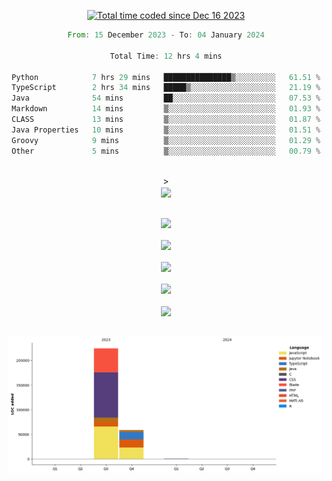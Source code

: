 <div align="center">

<a href="https://wakatime.com/@018c74be-a813-47e1-9abd-30269ed682ed"><img src="https://wakatime.com/badge/user/018c74be-a813-47e1-9abd-30269ed682ed.svg" alt="Total time coded since Dec 16 2023" /></a><br/>
<!--START_SECTION:waka-->

```rust
From: 15 December 2023 - To: 04 January 2024

Total Time: 12 hrs 4 mins

Python            7 hrs 29 mins   ███████████████▒░░░░░░░░░   61.51 %
TypeScript        2 hrs 34 mins   █████▒░░░░░░░░░░░░░░░░░░░   21.19 %
Java              54 mins         ██░░░░░░░░░░░░░░░░░░░░░░░   07.53 %
Markdown          14 mins         ▒░░░░░░░░░░░░░░░░░░░░░░░░   01.93 %
CLASS             13 mins         ▒░░░░░░░░░░░░░░░░░░░░░░░░   01.87 %
Java Properties   10 mins         ▒░░░░░░░░░░░░░░░░░░░░░░░░   01.51 %
Groovy            9 mins          ▒░░░░░░░░░░░░░░░░░░░░░░░░   01.29 %
Other             5 mins          ▒░░░░░░░░░░░░░░░░░░░░░░░░   00.79 %
```

<!--END_SECTION:waka-->
<br/>><br/>
  <img align="center" src="https://wakatime.com/share/@walidbosso/db894e4f-2607-4d1d-985f-a2ae5d7f49b4.svg"  /><br/><br/>
  
  <img align="center" src="https://wakatime.com/share/@walidbosso/afe9ba99-0bda-494f-8dee-e995a3459867.svg"  /><br/><br/>
  <img align="center" src="https://wakatime.com/share/@walidbosso/96efc5cb-6590-4979-a807-eb5cb321c9a0.svg"  />
  <br/><br/>
  <img align="center" src="https://wakatime.com/share/@walidbosso/1f6c837d-82ac-4f3a-a78b-3720e7025471.svg"  />
<br/><br/>
<img align="center" src="https://wakatime.com/share/@walidbosso/a9d64b7f-faf3-423b-8423-9465949f88f2.svg"  />
<br/><br/>
  <img align="center" src="https://wakatime.com/share/@walidbosso/1f6c837d-82ac-4f3a-a78b-3720e7025471.svg"  />
<br/><br/>


  <img align="center" src="./assets/bar_graph.png"  />

